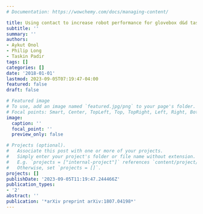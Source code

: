 ```yaml
---
# Documentation: https://wowchemy.com/docs/managing-content/

title: Using contact to increase robot performance for glovebox d&d tasks
subtitle: ''
summary: ''
authors:
- Aykut Onol
- Philip Long
- Taskin Padir
tags: []
categories: []
date: '2018-01-01'
lastmod: 2023-09-05T07:19:47-04:00
featured: false
draft: false

# Featured image
# To use, add an image named `featured.jpg/png` to your page's folder.
# Focal points: Smart, Center, TopLeft, Top, TopRight, Left, Right, BottomLeft, Bottom, BottomRight.
image:
  caption: ''
  focal_point: ''
  preview_only: false

# Projects (optional).
#   Associate this post with one or more of your projects.
#   Simply enter your project's folder or file name without extension.
#   E.g. `projects = ["internal-project"]` references `content/project/deep-learning/index.md`.
#   Otherwise, set `projects = []`.
projects: []
publishDate: '2023-09-05T11:19:47.244466Z'
publication_types:
- '2'
abstract: ''
publication: '*arXiv preprint arXiv:1807.04198*'
---
```

